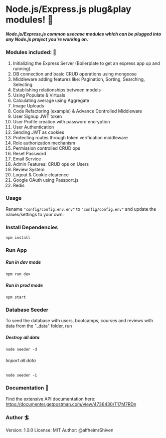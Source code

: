 # Node.js/Express.js plug&play modules! :floppy_disk:
##### Node.js/Express.js common usecase modules which can be plugged into any Node.js project you're working on. 

### Modules included: :pushpin:
1. Initializing the Express Server (Boilerplate to get an express app up and running)
2. DB connection and basic CRUD operations using mongoose 
3. Middleware adding features like: Pagination, Sorting, Searching, Selecting
4. Establishing relationships between models
5. Using Populate & Virtuals
6. Calculating average using Aggregate
7. Image Uploads
8. Code Refactoring (example) & Advance Controlled Middleware
9. User Signup JWT token
10. User Profile creation with password encryption
11. User Authentication
12. Sending JWT as cookies
13. Protecting routes through token verification middleware
14. Role authorization mechanism
15. Permission controlled CRUD ops
16. Reset Password
17. Email Service
18. Admin Features: CRUD ops on Users
19. Review System
20. Logout & Cookie clearence 
21. Google OAuth using Passport.js
22. Redis

### Usage
Rename `"config/config.env.env"` to `"config/config.env"` and update the values/settings to your own.

### Install Dependencies

```
npm install
```

### Run App
##### Run in dev mode

```
npm run dev
```

##### Run in prod mode
```
npm start
```

### Database Seeder
To seed the database with users, bootcamps, courses and reviews with data from the "_data" folder, run
##### Destroy all data
```
node seeder -d
```

###### Import all data
```
node seeder -i
```

### Documentation :book:
Find the extensive API documentation here: https://documenter.getpostman.com/view/4736430/T17M7RDn 

### Author :surfer:
Version: 1.0.0
License: MIT
Author: @alfheimrShiven
